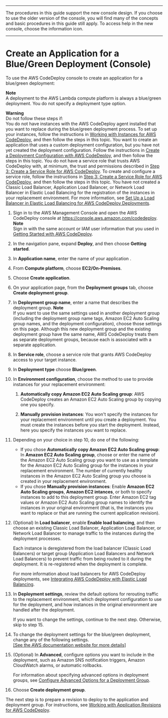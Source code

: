 --------

 The procedures in this guide support the new console design\. If you choose to use the older version of the console, you will find many of the concepts and basic procedures in this guide still apply\. To access help in the new console, choose the information icon\. 

--------

# Create an Application for a Blue/Green Deployment \(Console\)<a name="applications-create-blue-green"></a>

To use the AWS CodeDeploy console to create an application for a blue/green deployment:

**Note**  
A deployment to the AWS Lambda compute platform is always a blue/green deployment\. You do not specify a deployment type option\.

**Warning**  
Do not follow these steps if:  
You do not have instances with the AWS CodeDeploy agent installed that you want to replace during the blue/green deployment process\. To set up your instances, follow the instructions in [Working with Instances for AWS CodeDeploy](instances.md), and then follow the steps in this topic\.
You want to create an application that uses a custom deployment configuration, but you have not yet created the deployment configuration\. Follow the instructions in [Create a Deployment Configuration with AWS CodeDeploy](deployment-configurations-create.md), and then follow the steps in this topic\. 
You do not have a service role that trusts AWS CodeDeploy with, at minimum, the trust and permissions described in [Step 3: Create a Service Role for AWS CodeDeploy](getting-started-create-service-role.md)\. To create and configure a service role, follow the instructions in [Step 3: Create a Service Role for AWS CodeDeploy](getting-started-create-service-role.md), and then follow the steps in this topic\.
You have not created a Classic Load Balancer, Application Load Balancer, or Network Load Balancer in Elastic Load Balancing for the registration of the instances in your replacement environment\. For more information, see [Set Up a Load Balancer in Elastic Load Balancing for AWS CodeDeploy Deployments](deployment-groups-create-load-balancer.md)\.

1. Sign in to the AWS Management Console and open the AWS CodeDeploy console at [https://console\.aws\.amazon\.com/codedeploy](https://console.aws.amazon.com/codedeploy)\.
**Note**  
Sign in with the same account or IAM user information that you used in [Getting Started with AWS CodeDeploy](getting-started-codedeploy.md)\.

1. In the navigation pane, expand **Deploy**, and then choose **Getting started**\.

1. In **Application name**, enter the name of your application \.

1. From **Compute platform**, choose **EC2/On\-Premises**\.

1. Choose **Create application**\.

1. On your application page, from the **Deployment groups** tab, choose **Create deployment group**\.

1. In **Deployment group name**, enter a name that describes the deployment group\.
**Note**  
If you want to use the same settings used in another deployment group \(including the deployment group name tags, Amazon EC2 Auto Scaling group names, and the deployment configuration\), choose those settings on this page\. Although this new deployment group and the existing deployment group have the same name, AWS CodeDeploy treats them as separate deployment groups, because each is associated with a separate application\.

1. In **Service role**, choose a service role that grants AWS CodeDeploy access to your target instance\.

1. In **Deployment type** choose **Blue/green**\.

1. In **Environment configuration**, choose the method to use to provide instances for your replacement environment:

   1. **Automatically copy Amazon EC2 Auto Scaling group**: AWS CodeDeploy creates an Amazon EC2 Auto Scaling group by copying one you specify\.

   1. **Manually provision instances**: You won't specify the instances for your replacement environment until you create a deployment\. You must create the instances before you start the deployment\. Instead, here you specify the instances you want to replace\.

1. Depending on your choice in step 10, do one of the following:
   + If you chose **Automatically copy Amazon EC2 Auto Scaling group**: In **Amazon EC2 Auto Scaling group**, choose or enter the name of the Amazon EC2 Auto Scaling group you want to use as a template for the Amazon EC2 Auto Scaling group for the instances in your replacement environment\. The number of currently healthy instances in the Amazon EC2 Auto Scaling group you choose is created in your replacement environment\.
   + If you chose **Manually provision instances**: Enable **Amazon EC2 Auto Scaling groups**, **Amazon EC2 intances**, or both to specify instances to add to this deployment group\. Enter Amazon EC2 tag values or Amazon EC2 Auto Scaling group names to identify the instances in your original environment \(that is, the instances you want to replace or that are running the current application revision\)\. 

1. \(Optional\) In **Load balancer**, enable **Enable load balancing**, and then choose an existing Classic Load Balancer, Application Load Balancer, or Network Load Balancer to manage traffic to the instances during the deployment processes\.

   Each instance is deregistered from the load balancer \(Classic Load Balancers\) or target group \(Application Load Balancers and Network Load Balancers\) to prevent traffic from being routed to it during the deployment\. It is re\-registered when the deployment is complete\.

   For more information about load balancers for AWS CodeDeploy deployments, see [Integrating AWS CodeDeploy with Elastic Load Balancing](integrations-aws-elastic-load-balancing.md)\.

1. In **Deployment settings**, review the default options for rerouting traffic to the replacement environment, which deployment configuration to use for the deployment, and how instances in the original environment are handled after the deployment\.

   If you want to change the settings, continue to the next step\. Otherwise, skip to step 15\.

1. To change the deployment settings for the blue/green deployment, change any of the following settings\.    
[\[See the AWS documentation website for more details\]](http://docs.aws.amazon.com/codedeploy/latest/userguide/applications-create-blue-green.html)

1. \(Optional\) In **Advanced**, configure options you want to include in the deployment, such as Amazon SNS notification triggers, Amazon CloudWatch alarms, or automatic rollbacks\.

   For information about specifying advanced options in deployment groups, see [Configure Advanced Options for a Deployment Group](deployment-groups-configure-advanced-options.md)\. 

1. Choose **Create deployment group**\. 

The next step is to prepare a revision to deploy to the application and deployment group\. For instructions, see [Working with Application Revisions for AWS CodeDeploy](application-revisions.md)\.